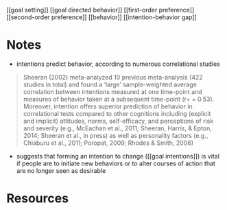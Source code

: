 [[goal setting]]
[[goal directed behavior]]
[[first-order preference]]
[[second-order preference]]
[[behavior]]
[[intention-behavior gap]]

# Notes
- intentions predict behavior, according to numerous correlational studies
>Sheeran (2002) meta-analyzed 10 previous meta-analysis (422 studies in total) and found a ‘large’ sample-weighted average correlation between intentions measured at one time-point and measures of behavior taken at a subsequent time-point (r+   = 0.53). Moreover, intention offers superior prediction of behavior in correlational tests compared to other cognitions including (explicit and implicit) attitudes, norms, self-efficacy, and perceptions of risk and severity (e.g., McEachan et al., 2011; Sheeran, Harris, & Epton, 2014; Sheeran et al., in press) as well as personality factors (e.g., Chiaburu et al., 2011; Poropat, 2009; Rhodes & Smith, 2006)
- suggests that forming an intention to change ([[goal intentions]]) is vital if people are to initiate new behaviors or to alter courses of action that are no longer seen as desirable


# Resources
